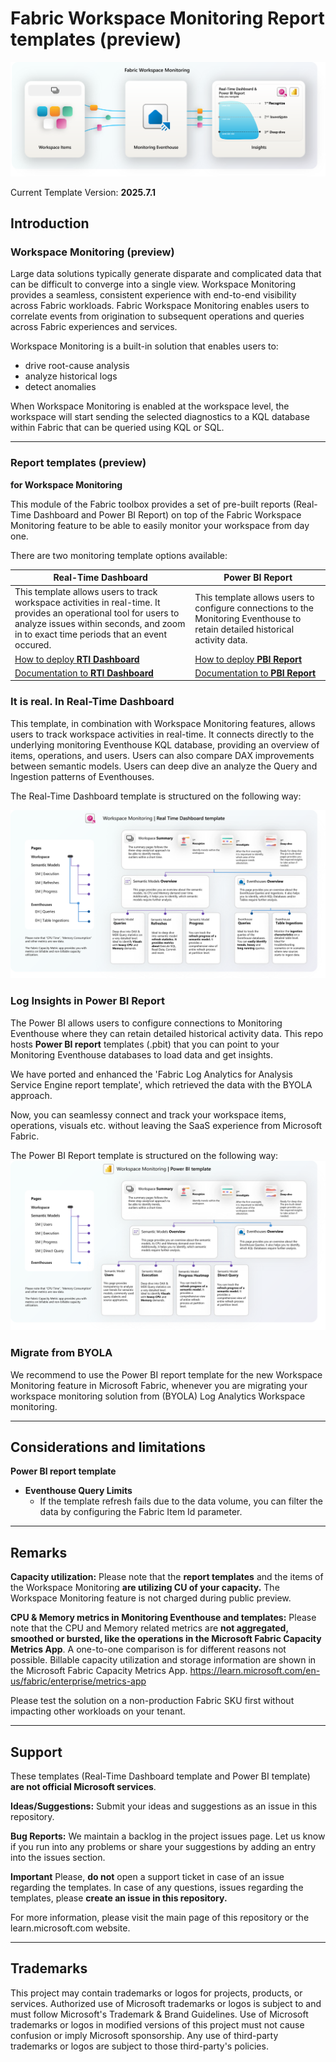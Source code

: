 # Fabric Workspace Monitoring Report templates (preview)


![Fabric Workspace Monitoring component overview with report templates](./media/general/fwm_overview_cover.png)

Current Template Version: **2025.7.1**

## Introduction

### Workspace Monitoring (preview)
Large data solutions typically generate disparate and complicated data that can be difficult to converge into a single view. Workspace Monitoring provides a seamless, consistent experience with end-to-end visibility across Fabric workloads. Fabric Workspace Monitoring enables users to correlate events from origination to subsequent operations and queries across Fabric experiences and services.

Workspace Monitoring is a built-in solution that enables users to:

- drive root-cause analysis
- analyze historical logs
- detect anomalies


When Workspace Monitoring is enabled at the workspace level, the workspace will start sending the selected diagnostics to a KQL database within Fabric that can be queried using KQL or SQL.

----------- 

### Report templates (preview)
**for Workspace Monitoring**

This module of the Fabric toolbox provides a set of pre-built reports (Real-Time Dashboard and Power BI Report) on top of the Fabric Workspace Monitoring feature to be able to easily monitor your workspace from day one.

There are two monitoring template options available:

| Real-Time Dashboard | Power BI Report|
| ------ | ------ |
| This template allows users to track workspace activities in real-time. It provides an operational tool for users to analyze issues within seconds, and zoom in to exact time periods that an event occured. | This template allows users to configure connections to the Monitoring Eventhouse to retain detailed historical activity data. |
|[How to deploy **RTI Dashboard**](./how-to/How_to_deploy_Workspace_Monitoring_RTI_Dashboard.md)| [How to deploy **PBI Report**](./how-to/How_to_deploy_Workspace_Monitoring_PBI_Report.md)  |
|[Documentation to **RTI Dashboard**](./documentation/Workspace_Monitoring_RTI_Dashboard.md) | [Documentation to **PBI Report**](./documentation/Workspace_Monitoring_PBI_Report.md) |


### It is real. In Real-Time Dashboard

This template, in combination with Workspace Monitoring features, allows users to track workspace activities in real-time. It connects directly to the underlying monitoring Eventhouse KQL database, providing an overview of items, operations, and users. Users can also compare DAX improvements between semantic models. Users can deep dive an analyze the Query and Ingestion patterns of Eventhouses. 


The Real-Time Dashboard template is structured on the following way:

![Workspace Monitoring Real Time Dashboard template structure](./media/general/fwm_rtid_template_0_structure.png)


### Log Insights in Power BI Report

The Power BI allows users to configure connections to Monitoring Eventhouse where they can retain detailed historical activity data. This repo hosts **Power BI report** templates (.pbit) that you can point to your Monitoring Eventhouse databases to load data and get insights.

We have ported and enhanced the 'Fabric Log Analytics for Analysis Service Engine report template', which retrieved the data with the BYOLA approach.

Now, you can seamlessy connect and track your workspace items, operations, visuals etc. without leaving the SaaS experience from Microsoft Fabric.

The Power BI Report template is structured on the following way:
![Workspace Monitoring Power BI Dashboard template structure](./media/general/fwm_pbi_template_0_structure.png)


### Migrate from BYOLA
We recommend to use the Power BI report template for the new Workspace Monitoring feature in Microsoft Fabric, whenever you are migrating your workspace monitoring solution from (BYOLA) Log Analytics Workspace monitoring.

------------------------

## Considerations and limitations

**Power BI report template**
- **Eventhouse Query Limits**
    - If the template refresh fails due to the data volume, you can filter the data by configuring the Fabric Item Id parameter.



------------------------

## Remarks

**Capacity utilization:**
Please note that the **report templates** and the items of the  Workspace Monitoring **are utilizing CU of your capacity.**
The Workspace Monitoring feature is not charged during public preview.

**CPU & Memory metrics in Monitoring Eventhouse and templates:**
Please note that the CPU and Memory related metrics are **not aggregated, smoothed or bursted, like the operations in the Microsoft Fabric Capacity Metrics App**. A one-to-one comparison is for different reasons not possible. Billable capacity utilization and storage information are shown in the Microsoft Fabric Capacity Metrics App. https://learn.microsoft.com/en-us/fabric/enterprise/metrics-app

Please test the solution on a non-production Fabric SKU first without impacting other workloads on your tenant.

------------------------

## Support
These templates (Real-Time Dashboard template and Power BI template) **are not official Microsoft services**. 


**Ideas/Suggestions:**
Submit your ideas and suggestions as an issue in this repository.


**Bug Reports:** 
We maintain a backlog in the project issues page. Let us know if you run into any problems or share your suggestions by adding an entry into the issues section.

**Important**
Please, **do not** open a support ticket in case of an issue regarding the templates.
In case of any questions, issues regarding the templates, please **create an issue in this repository.**

For more information, please visit the main page of this repository or the learn.microsoft.com website.

------------------------
## Trademarks
This project may contain trademarks or logos for projects, products, or services. Authorized use of Microsoft trademarks or logos is subject to and must follow Microsoft's Trademark & Brand Guidelines. Use of Microsoft trademarks or logos in modified versions of this project must not cause confusion or imply Microsoft sponsorship. Any use of third-party trademarks or logos are subject to those third-party's policies.

